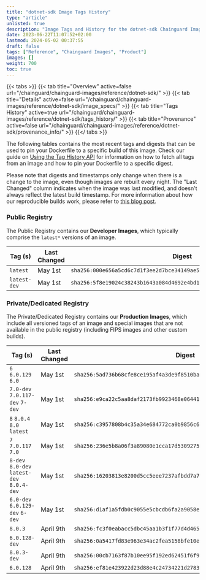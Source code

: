 ```yaml
---
title: "dotnet-sdk Image Tags History"
type: "article"
unlisted: true
description: "Image Tags and History for the dotnet-sdk Chainguard Image"
date: 2023-06-22T11:07:52+02:00
lastmod: 2024-05-02 00:37:55
draft: false
tags: ["Reference", "Chainguard Images", "Product"]
images: []
weight: 700
toc: true
---
```


{{< tabs >}}
{{< tab title="Overview" active=false url="/chainguard/chainguard-images/reference/dotnet-sdk/" >}}
{{< tab title="Details" active=false url="/chainguard/chainguard-images/reference/dotnet-sdk/image_specs/" >}}
{{< tab title="Tags History" active=true url="/chainguard/chainguard-images/reference/dotnet-sdk/tags_history/" >}}
{{< tab title="Provenance" active=false url="/chainguard/chainguard-images/reference/dotnet-sdk/provenance_info/" >}}
{{</ tabs >}}

The following tables contains the most recent tags and digests that can be used to pin your Dockerfile to a specific build of this image. Check our guide on [Using the Tag History API](/chainguard/chainguard-images/using-the-tag-history-api/) for information on how to fetch all tags from an image and how to pin your Dockerfile to a specific digest.

Please note that digests and timestamps only change when there is a change to the image, even though images are rebuilt every night. The "Last Changed" column indicates when the image was last modified, and doesn't always reflect the latest build timestamp. For more information about how our reproducible builds work, please refer to [this blog post](https://www.chainguard.dev/unchained/reproducing-chainguards-reproducible-image-builds).

### Public Registry
The Public Registry contains our **Developer Images**, which typically comprise the `latest*` versions of an image.

| Tag (s)       | Last Changed | Digest                                                                    |
|---------------|--------------|---------------------------------------------------------------------------|
|  `latest`     | May 1st      | `sha256:000e656a5cd6c7d1f3ee2d7bce34149ae5414c05f208ae11923e5fd80597aca4` |
|  `latest-dev` | May 1st      | `sha256:5f8e19024c38243b1643a084d4692e4bd1afb72d199625495778096b2c7c08b2` |


### Private/Dedicated Registry
The Private/Dedicated Registry contains our **Production Images**, which include all versioned tags of an image and special images that are not available in the public registry (including FIPS images and other custom builds).

| Tag (s)                                     | Last Changed | Digest                                                                    |
|---------------------------------------------|--------------|---------------------------------------------------------------------------|
|  `6` `6.0.129` `6.0`                        | May 1st      | `sha256:5ad736b68cfe8ce195af4a3de9f8510ba8d655b5bda5b9e594aa3890005f6207` |
|  `7.0-dev` `7.0.117-dev` `7-dev`            | May 1st      | `sha256:e9ca22c5aa8daf2173fb9923468e064416d10c4c033b35f768e0c0fbe0b42df6` |
|  `8` `8.0.4` `8.0` `latest`                 | May 1st      | `sha256:c3957808b4c35a34e684772ca0b9856c61bb85ffea560c0afea0a6db63b649e9` |
|  `7` `7.0.117` `7.0`                        | May 1st      | `sha256:236e5b8a06f3a89080e1cca17d53092752fa39b67e68a46d7a923056e5641876` |
|  `8-dev` `8.0-dev` `latest-dev` `8.0.4-dev` | May 1st      | `sha256:16203813e8200d5cc5eee7237afbdd7a7171c01eea13e2b731613a8de558b3d2` |
|  `6.0-dev` `6.0.129-dev` `6-dev`            | May 1st      | `sha256:d1af1a5fdb0c9055e5cbcdb6fa2a9058e115db85968820320ab46ea964d9e78c` |
|  `8.0.3`                                    | April 9th    | `sha256:fc3f0eabacc5dbc45aa1b3f1f77d4d46592cab07334db444229d9b56f7989389` |
|  `6.0.128-dev`                              | April 9th    | `sha256:0a5417fd83e963e34ac2fea5158bfe10eedd55b34665f5d5a097f2fda83f1047` |
|  `8.0.3-dev`                                | April 9th    | `sha256:00cb7163f87b10ee95f192ed62451f6f9dd5fecf7efa880300b5f5f3558f37e2` |
|  `6.0.128`                                  | April 9th    | `sha256:ef81e423922d23d88e4c24734221d2783888c7723af05ba94b88118bc420d35a` |

